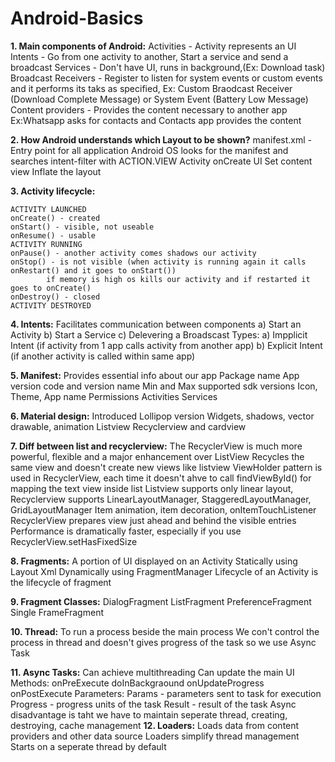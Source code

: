 # Android-Basics

<b>1. Main components of Android:</b>
	Activities - Activity represents an UI
	Intents - Go from one activity to another, Start a service and send a broadcast 
	Services - Don't have UI, runs in background,(Ex: Download task)
	Broadcast Receivers - Register to listen for system events or custom events and it performs its taks as specified, Ex: Custom Braodcast Receiver (Download Complete Message) or System Event (Battery Low Message)
	Content providers - Provides the content necessary to another app Ex:Whatsapp asks for contacts and Contacts app provides the content

<b>2. How Android understands which Layout to be shown?</b>
	manifest.xml - Entry point for all application
	Android OS looks for the manifest and searches intent-filter with ACTION.VIEW
	Activity onCreate
	UI Set content view
	Inflate the layout

<b>3. Activity lifecycle:</b>
	
	ACTIVITY LAUNCHED
	onCreate() - created
	onStart() - visible, not useable 
	onResume() - usable
	ACTIVITY RUNNING
	onPause() - another activity comes shadows our activity
	onStop() - is not visible (when activity is running again it calls onRestart() and it goes to onStart())
			if memory is high os kills our activity and if restarted it goes to onCreate()
	onDestroy() - closed
	ACTIVITY DESTROYED

<b>4. Intents:</b>
	Facilitates communication between components
	a) Start an Activity
	b) Start a Service
	c) Delevering a Broadscast
	Types:
	a) Impplicit Intent (if activity from 1 app calls activity from another app)
	b) Explicit Intent (if another activity is called within same app)	

<b>5. Manifest:</b>
	Provides essential info about our app
	Package name
	App version code and version name
	Min and Max supported sdk versions
	Icon, Theme, App name
	Permissions
	Activities
	Services

<b>6. Material design:</b>
	Introduced Lollipop version
	Widgets, shadows, vector drawable, animation
	Listview Recyclerview and cardview

<b>7. Diff between list and recyclerview:</b>
	The RecyclerView is much more powerful, flexible and a major enhancement over ListView
	Recycles the same view and doesn't create new views like listview
	ViewHolder pattern is used in RecyclerView, each time it doesn't ahve to call findViewById() for mapping the text view inside list
	Listview supports only linear layout, Recyclerview supports LinearLayoutManager, StaggeredLayoutManager, GridLayoutManager
	Item animation, item decoration, onItemTouchListener
	RecyclerView prepares view just ahead and behind the visible entries
	Performance is dramatically faster, especially if you use RecyclerView.setHasFixedSize

<b>8. Fragments:</b>
	A portion of UI displayed on an Activity
	Statically using Layout Xml
	Dynamically using FragmentManager
	Lifecycle of an Activity is the lifecycle of fragment

<b>9. Fragment Classes:</b>
	DialogFragment
	ListFragment
	PreferenceFragment
	Single FrameFragment

<b>10. Thread:</b>
	To run a process beside the main process
	We con't control the process in thread and doesn't gives progress of the task so we use Async Task

<b>11. Async Tasks:</b>
	Can achieve multithreading
	Can update the main UI
	Methods:
	onPreExecute
	doInBackgraound
	onUpdateProgress
	onPostExecute
	Parameters:
	Params - parameters sent to task for execution
	Progress - progress units of the task
	Result - result of the task
	Async disadvantage is taht we have to maintain seperate thread, creating, destroying, cache management
<b>12. Loaders:</b>
	Loads data from content providers and other data source
	Loaders simplify thread management
	Starts on a seperate thread by default
	
 
